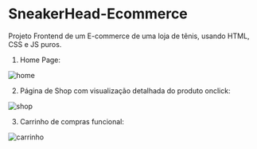 # SneakerHead-Ecommerce
Projeto Frontend de um E-commerce de uma loja de tênis, usando HTML, CSS e JS puros.

1. Home Page:
   
![home](https://github.com/CamilaVerssao/SneakerHead-Ecommerce/assets/105448363/206143b8-4928-477e-957a-17d77dea6912)


2. Página de Shop com visualização detalhada do produto onclick:
   
![shop](https://github.com/CamilaVerssao/SneakerHead-Ecommerce/assets/105448363/4cae6d4e-151a-4e9b-8d35-ec4fea35b236)


3. Carrinho de compras funcional:
   
![carrinho](https://github.com/CamilaVerssao/SneakerHead-Ecommerce/assets/105448363/f03e39ca-84ab-4e11-976d-8bfd84a80f22)
